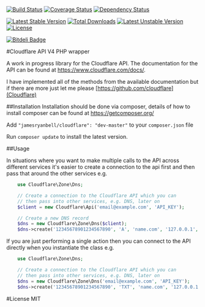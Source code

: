[![Build Status](https://travis-ci.org/jamesryanbell/cloudflare.svg?branch=master)](https://travis-ci.org/jamesryanbell/cloudflare)
[![Coverage Status](https://img.shields.io/coveralls/jamesryanbell/cloudflare.svg)](https://coveralls.io/r/jamesryanbell/cloudflare?branch=master)
[![Dependency Status](http://www.versioneye.com/user/projects/53e78e96e09a429c6200000a/badge.svg?style=flat)](http://www.versioneye.com/user/projects/53e78e96e09a429c6200000a)

[![Latest Stable Version](https://poser.pugx.org/jamesryanbell/cloudflare/v/stable.svg)](https://packagist.org/packages/jamesryanbell/cloudflare) [![Total Downloads](https://poser.pugx.org/jamesryanbell/cloudflare/downloads.svg)](https://packagist.org/packages/jamesryanbell/cloudflare) [![Latest Unstable Version](https://poser.pugx.org/jamesryanbell/cloudflare/v/unstable.svg)](https://packagist.org/packages/jamesryanbell/cloudflare) [![License](https://poser.pugx.org/jamesryanbell/cloudflare/license.svg)](https://packagist.org/packages/jamesryanbell/cloudflare)

[![Bitdeli Badge](https://d2weczhvl823v0.cloudfront.net/jamesryanbell/cloudflare/trend.png)](https://bitdeli.com/free "Bitdeli Badge")

#Cloudflare API V4 PHP wrapper

A work in progress library for the Cloudflare API. The documentation for the API can be found at https://www.cloudflare.com/docs/.

I have implemented all of the methods from the available documentation but if there are more just let me please [https://github.com/cloudflare](Cloudflare)


##Installation
Installation should be done via composer, details of how to install composer can be found at https://getcomposer.org/


Add `"jamesryanbell/cloudflare": "dev-master"` to your `composer.json` file

Run `composer update` to install the latest version.

##Usage

In situations where you want to make multiple calls to the API across different services it's easier to create a connection to the api first and then pass that around the other services e.g.

```php
    use Cloudflare\Zone\Dns;

    // Create a connection to the Cloudflare API which you can
    // then pass into other services, e.g. DNS, later on
    $client = new Cloudflare\Api('email@example.com', 'API_KEY');

    // Create a new DNS record
    $dns = new Cloudflare\Zone\Dns($client);
    $dns->create('12345678901234567890', 'A', 'name.com', '127.0.0.1', 120);
```

If you are just performing a single action then you can connect to the API directly when you instantiate the class e.g.
```php
    use Cloudflare\Zone\Dns;

    // Create a connection to the Cloudflare API which you can
    // then pass into other services, e.g. DNS, later on
    $dns = new Cloudflare\Zone\Dns('email@example.com', 'API_KEY');
    $dns->create('12345678901234567890', 'TXT', 'name.com', '127.0.0.1', 120);
```

#License
MIT
